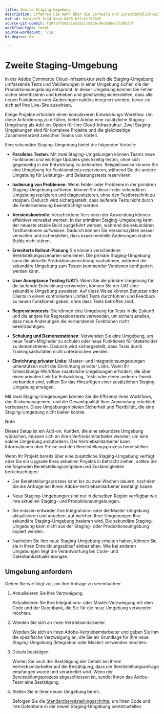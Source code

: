 ```yaml
---
title: Zweite Staging-Umgebung
description: Erfahren Sie mehr über die Vorteile und Einsatzmöglichkeiten einer zweiten Staging-Umgebung für parallele Tests, die Isolierung von Problemen, die Versionskontrolle und mehr.
exl-id: 0afaebf9-fe3d-4ba3-b496-b37cb1f07b35
source-git-commit: f20724fb92d1e5362ccd13bc96d08be521d6b5df
workflow-type: tm+mt
source-wordcount: '716'
ht-degree: 0%

---
```


# Zweite Staging-Umgebung

In der Adobe Commerce Cloud-Infrastruktur stellt die Staging-Umgebung umfassende Tests und Validierungen in einer Umgebung sicher, die der Produktionsumgebung entspricht. In dieser Umgebung können Sie Fehler sicher identifizieren und beheben und gleichzeitig sicherstellen, dass alle neuen Funktionen oder Änderungen nahtlos integriert werden, bevor sie sich auf Ihre Live-Site auswirken.

Einige Projekte erfordern einen komplexeren Entwicklungs-Workflow. Um diese Anforderung zu erfüllen, bietet Adobe eine zusätzliche Staging-Umgebung als Add-on-Option für Ihre Cloud-Infrastruktur. Zwei Staging-Umgebungen sind für komplexe Projekte und die gleichzeitige Zusammenarbeit zwischen Teams von Vorteil.

Eine sekundäre Staging-Umgebung bietet die folgenden Vorteile:

- **Paralleles Testen**: Mit zwei Staging-Umgebungen können Teams neue Funktionen und wichtige Updates gleichzeitig testen, ohne sich gegenseitig in der Entwicklung zu behindern. Beispielsweise können Sie eine Umgebung für Funktionstests reservieren, während Sie die andere Umgebung für Leistungs- und Belastungstests reservieren.

- **Isolierung von Problemen**: Wenn Fehler oder Probleme in der primären Staging-Umgebung auftreten, können Sie diese in der sekundären Umgebung replizieren und diagnostizieren, ohne den Testfortschritt zu stoppen. Dadurch wird sichergestellt, dass laufende Tests nicht durch die Fehlerbehebung beeinträchtigt werden.

- **Versionskontrolle**: Verschiedene Versionen der Anwendung können effektiver verwaltet werden. In der primären Staging-Umgebung kann der neueste stabile Build ausgeführt werden, während die sekundären Testfunktionen aufweisen. Dadurch können Sie Versionszyklen besser verwalten und sicherstellen, dass experimentelle Änderungen stabile Builds nicht stören.

- **Erweiterte Rollout-Planung** Sie können verschiedene Bereitstellungsszenarien simulieren. Die primäre Staging-Umgebung kann die aktuelle Produktionseinrichtung nachahmen, während die sekundäre Umgebung zum Testen kommender Versionen konfiguriert werden kann.

- **User Acceptance Testing (UAT)**: Wenn Sie die primäre Umgebung für die laufende Entwicklung verwenden, können Sie der UAT eine sekundäre Umgebung zuweisen. Auf diese Weise können Benutzer oder Clients in einem kontrollierten Umfeld Tests durchführen und Feedback zu neuen Funktionen geben, ohne dass Tests betroffen sind.

- **Regressionstests**: Sie können eine Umgebung für Tests in die Zukunft und die andere für Regressionstests verwenden, um sicherzustellen, dass neue Änderungen die vorhandenen Funktionen nicht beeinträchtigen.

- **Schulung und Demonstrationen**: Verwenden Sie eine Umgebung, um neue Team-Mitglieder zu schulen oder neue Funktionen für Stakeholder zu demonstrieren. Dadurch wird sichergestellt, dass Tests durch Trainingsaktivitäten nicht unterbrochen werden.

- **Einrichtung privater Links**: Master- und Integrationsumgebungen unterstützen nicht die Einrichtung privater Links. Wenn Ihr Entwicklungs-Workflow zusätzliche Umgebungen erfordert, die über einen privaten Link für Entwicklung, Tests oder einen anderen Zweck verbunden sind, sollten Sie das Hinzufügen einer zusätzlichen Staging-Umgebung erwägen.

Mit zwei Staging-Umgebungen können Sie die Effizienz Ihres Workflows, das Risikomanagement und die Gesamtqualität Ihrer Anwendung erheblich verbessern. Diese Umgebungen bieten Sicherheit und Flexibilität, die eine Staging-Umgebung nicht bieten könnte.

>[!NOTE]
>
>Dieses Setup ist ein Add-on. Kunden, die eine sekundäre Umgebung wünschen, müssen sich an ihren Vertriebsmitarbeiter wenden, um eine solche Umgebung anzufordern. Der Vertriebsmitarbeiter kann Informationen über Preise und den Bereitstellungsprozess bereitstellen.

Wenn Ihr Projekt bereits über eine zusätzliche Staging-Umgebung verfügt oder Sie ein Upgrade Ihres aktuellen Projekts in Betracht ziehen, sollten Sie die folgenden Bereitstellungszeitpläne und Zuständigkeiten berücksichtigen:

- Der Bereitstellungsprozess kann bis zu zwei Wochen dauern, nachdem Sie die Anfrage bei Ihrem Adobe-Vertriebsmitarbeiter bestätigt haben.

- Neue Staging-Umgebungen sind nur in derselben Region verfügbar wie Ihre aktuellen Staging- und Produktionsumgebungen.

- Sie müssen entweder Ihre Integrations- oder die Master-Umgebung aktualisieren und angeben, auf welchen Ihrer Umgebungen Ihre sekundäre Staging-Umgebung basieren wird. Die sekundäre Staging-Umgebung kann nicht aus der Staging- oder Produktionsumgebung kopiert werden.

- Nachdem Sie Ihre neue Staging-Umgebung erhalten haben, können Sie sie in Ihren Entwicklungsablauf einbeziehen. Wie bei anderen Umgebungen liegt die Verantwortung bei Code- und Datenbankaktualisierungen.

## Umgebung anfordern

Gehen Sie wie folgt vor, um Ihre Anfrage zu vereinfachen:

1. Aktualisieren Sie Ihre Verzweigung.

   Aktualisieren Sie Ihre Integrations- oder Master-Verzweigung mit dem Code und der Datenbank, die Sie für die neue Umgebung verwenden möchten.

1. Wenden Sie sich an Ihren Vertriebsmitarbeiter.

   Wenden Sie sich an Ihren Adobe-Vertriebsmitarbeiter und geben Sie ihm die spezifische Verzweigung an, die Sie als Grundlage für Ihre neue Staging-Umgebung (Integration oder Master) verwenden möchten.

1. Details bestätigen.

   Warten Sie nach der Bestätigung der Details bei Ihrem Vertriebsmitarbeiter auf die Bestätigung, dass die Bereitstellungsanfrage empfangen wurde und verarbeitet wird. Wenn der Bereitstellungsprozess abgeschlossen ist, sendet Ihnen das Adobe-Team eine Bestätigung.

1. Stellen Sie in Ihrer neuen Umgebung bereit.

   Befolgen Sie die [Standardbereitstellungsschritte](../deploy/staging-production.md), um Ihren Code und Ihre Datenbank in der neuen Staging-Umgebung bereitzustellen.
